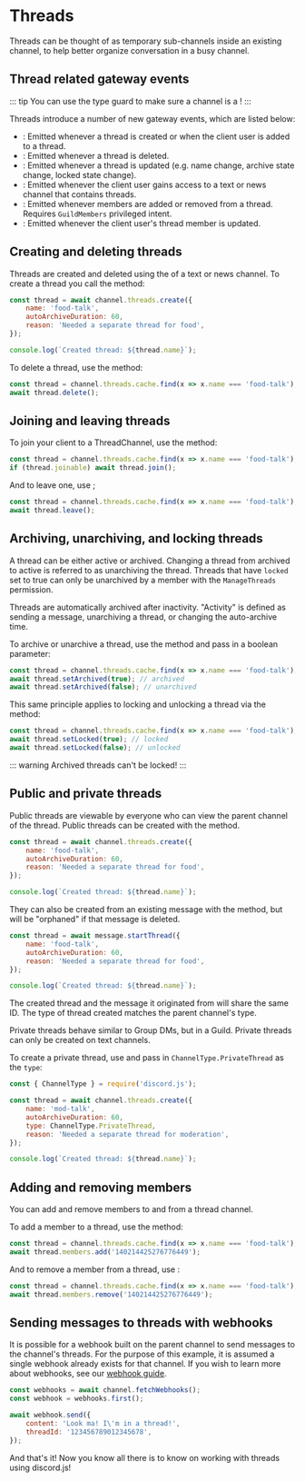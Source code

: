 # Threads

Threads can be thought of as temporary sub-channels inside an existing channel, to help better organize conversation in a busy channel.

## Thread related gateway events

::: tip
You can use the <DocsLink path="class/ThreadChannel?scrollTo=isThread" type="method" /> type guard to make sure a channel is a <DocsLink path="class/ThreadChannel" />!
:::

Threads introduce a number of new gateway events, which are listed below:

- <DocsLink path="class/Client?scrollTo=e-threadCreate" />: Emitted whenever a thread is created or when the client user is added to a thread.
- <DocsLink path="class/Client?scrollTo=e-threadDelete" />: Emitted whenever a thread is deleted.
- <DocsLink path="class/Client?scrollTo=e-threadUpdate" />: Emitted whenever a thread is updated (e.g. name change, archive state change, locked state change).
- <DocsLink path="class/Client?scrollTo=e-threadListSync" />: Emitted whenever the client user gains access to a text or news channel that contains threads.
- <DocsLink path="class/Client?scrollTo=e-threadMembersUpdate" />: Emitted whenever members are added or removed from a thread. Requires <code>GuildMembers</code> privileged intent.
- <DocsLink path="class/Client?scrollTo=e-threadMemberUpdate" />: Emitted whenever the client user's thread member is updated.

## Creating and deleting threads

Threads are created and deleted using the <DocsLink path="class/ThreadManager" /> of a text or news channel.
To create a thread you call the <DocsLink path="class/ThreadManager?scrollTo=create" type="method" /> method:

<!-- eslint-skip -->

```js
const thread = await channel.threads.create({
	name: 'food-talk',
	autoArchiveDuration: 60,
	reason: 'Needed a separate thread for food',
});

console.log(`Created thread: ${thread.name}`);
```

To delete a thread, use the <DocsLink path="class/ThreadChannel?scrollTo=delete" type="method" /> method:

<!-- eslint-skip -->

```js
const thread = channel.threads.cache.find(x => x.name === 'food-talk');
await thread.delete();
```

## Joining and leaving threads

To join your client to a ThreadChannel, use the <DocsLink path="class/ThreadChannel?scrollTo=join" type="method" /> method:

<!-- eslint-skip -->

```js
const thread = channel.threads.cache.find(x => x.name === 'food-talk');
if (thread.joinable) await thread.join();
```

And to leave one, use <DocsLink path="class/ThreadChannel?scrollTo=leave" type="method" />;

<!-- eslint-skip -->

```js
const thread = channel.threads.cache.find(x => x.name === 'food-talk');
await thread.leave();
```

## Archiving, unarchiving, and locking threads

A thread can be either active or archived. Changing a thread from archived to active is referred to as unarchiving the thread. Threads that have `locked` set to true can only be unarchived by a member with the `ManageThreads` permission.

Threads are automatically archived after inactivity. "Activity" is defined as sending a message, unarchiving a thread, or changing the auto-archive time.

To archive or unarchive a thread, use the <DocsLink path="class/ThreadChannel?scrollTo=setArchived" type="method" /> method and pass in a boolean parameter:

<!-- eslint-skip -->

```js
const thread = channel.threads.cache.find(x => x.name === 'food-talk');
await thread.setArchived(true); // archived
await thread.setArchived(false); // unarchived
```


This same principle applies to locking and unlocking a thread via the <DocsLink path="class/ThreadChannel?scrollTo=setLocked" type="method" /> method:

<!-- eslint-skip -->

```js 
const thread = channel.threads.cache.find(x => x.name === 'food-talk');
await thread.setLocked(true); // locked
await thread.setLocked(false); // unlocked
```

::: warning
Archived threads can't be locked!
:::

## Public and private threads

Public threads are viewable by everyone who can view the parent channel of the thread. Public threads can be created with the <DocsLink path="class/ThreadManager?scrollTo=create" type="method" /> method.

<!-- eslint-skip -->

```js {4}
const thread = await channel.threads.create({
	name: 'food-talk',
	autoArchiveDuration: 60,
	reason: 'Needed a separate thread for food',
});

console.log(`Created thread: ${thread.name}`);
```

They can also be created from an existing message with the <DocsLink path="class/Message?scrollTo=startThread" type="method" /> method, but will be "orphaned" if that message is deleted.

<!-- eslint-skip -->

```js {4}
const thread = await message.startThread({
	name: 'food-talk',
	autoArchiveDuration: 60,
	reason: 'Needed a separate thread for food',
});

console.log(`Created thread: ${thread.name}`);
```

The created thread and the message it originated from will share the same ID. The type of thread created matches the parent channel's type.

Private threads behave similar to Group DMs, but in a Guild. Private threads can only be created on text channels.

To create a private thread, use <DocsLink path="class/ThreadManager?scrollTo=create" type="method" /> and pass in `ChannelType.PrivateThread` as the `type`:

<!-- eslint-skip -->

```js {4}
const { ChannelType } = require('discord.js');

const thread = await channel.threads.create({
	name: 'mod-talk',
	autoArchiveDuration: 60,
	type: ChannelType.PrivateThread,
	reason: 'Needed a separate thread for moderation',
});

console.log(`Created thread: ${thread.name}`);
```

## Adding and removing members

You can add and remove members to and from a thread channel.

To add a member to a thread, use the <DocsLink path="class/ThreadMemberManager?scrollTo=add" type="method" /> method:

<!-- eslint-skip -->

```js
const thread = channel.threads.cache.find(x => x.name === 'food-talk');
await thread.members.add('140214425276776449');
```

And to remove a member from a thread, use <DocsLink path="class/ThreadMemberManager?scrollTo=remove" type="method" />:

<!-- eslint-skip -->

```js
const thread = channel.threads.cache.find(x => x.name === 'food-talk');
await thread.members.remove('140214425276776449');
```

## Sending messages to threads with webhooks

It is possible for a webhook built on the parent channel to send messages to the channel's threads. For the purpose of this example, it is assumed a single webhook already exists for that channel. If you wish to learn more about webhooks, see our [webhook guide](/popular-topics/webhooks.md).

```js
const webhooks = await channel.fetchWebhooks();
const webhook = webhooks.first();

await webhook.send({
	content: 'Look ma! I\'m in a thread!',
	threadId: '123456789012345678',
});
```

And that's it! Now you know all there is to know on working with threads using discord.js!
